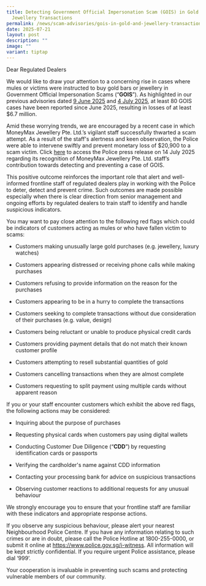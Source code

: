 ```yaml
---
title: Detecting Government Official Impersonation Scam (GOIS) in Gold and
  Jewellery Transactions
permalink: /news/scam-advisories/gois-in-gold-and-jewellery-transactions/
date: 2025-07-21
layout: post
description: ""
image: ""
variant: tiptap
---
```

<p>Dear Regulated Dealers</p>
<p></p>
<p>We would like to draw your attention to a concerning rise in cases where
mules or victims were instructed to buy gold bars or jewellery in Government
Official Impersonation Scams (“<strong>GOIS</strong>”). As highlighted
in our previous advisories dated <a href="https://acd.mlaw.gov.sg/news/scam-advisories/reports-of-government-official-impersonation-scam-gois/" rel="noopener nofollow" target="_blank">9 June 2025</a> and
<a href="https://acd.mlaw.gov.sg/news/scam-advisories/reports-of-gois-involving-physical-mules/" rel="noopener nofollow" target="_blank">4 July 2025</a>, at least 80 GOIS cases have been reported since June
2025, resulting in losses of at least $6.7 million.</p>
<p></p>
<p>Amid these worrying trends, we are encouraged by a recent case in which
MoneyMax Jewellery Pte. Ltd.’s vigilant staff successfully thwarted a scam
attempt. As a result of the staff's alertness and keen observation, the
Police were able to intervene swiftly and prevent monetary loss of $20,900
to a scam victim. Click <a href="https://www.police.gov.sg/Media-Room/News/20250714_staff_of_moneymax_presented_with_community_partnership_award_at_woodlands_police_division" rel="noopener nofollow" target="_blank">here</a> to
access the Police press release on 14 July 2025 regarding its recognition
of MoneyMax Jewellery Pte. Ltd. staff’s contribution towards detecting
and preventing a case of GOIS.</p>
<p></p>
<p>This positive outcome reinforces the important role that alert and well-informed
frontline staff of regulated dealers play in working with the Police to
deter, detect and prevent crime. Such outcomes are made possible especially
when there is clear direction from senior management and ongoing efforts
by regulated dealers to train staff to identify and handle suspicious indicators.</p>
<p></p>
<p>You may want to pay close attention to the following red flags which could
be indicators of customers acting as mules or who have fallen victim to
scams:</p>
<ul data-tight="true" class="tight">
<li>
<p>Customers making unusually large gold purchases (e.g. jewellery, luxury
watches)</p>
</li>
<li>
<p>Customers appearing distressed or receiving phone calls while making purchases</p>
</li>
<li>
<p>Customers refusing to provide information on the reason for the purchases</p>
</li>
<li>
<p>Customers appearing to be in a hurry to complete the transactions</p>
</li>
<li>
<p>Customers seeking to complete transactions without due consideration of
their purchases (e.g. value, design)</p>
</li>
<li>
<p>Customers being reluctant or unable to produce physical credit cards</p>
</li>
<li>
<p>Customers providing payment details that do not match their known customer
profile</p>
</li>
<li>
<p>Customers attempting to resell substantial quantities of gold</p>
</li>
<li>
<p>Customers cancelling transactions when they are almost complete</p>
</li>
<li>
<p>Customers requesting to split payment using multiple cards without apparent
reason</p>
</li>
</ul>
<p></p>
<p>If you or your staff encounter customers which exhibit the above red flags,
the following actions may be considered:</p>
<ul data-tight="true" class="tight">
<li>
<p>Inquiring about the purpose of purchases</p>
</li>
<li>
<p>Requesting physical cards when customers pay using digital wallets</p>
</li>
<li>
<p>Conducting Customer Due Diligence (“<strong>CDD</strong>”)<strong> </strong>by
requesting identification cards or passports</p>
</li>
<li>
<p>Verifying the cardholder's name against CDD information</p>
</li>
<li>
<p>Contacting your processing bank for advice on suspicious transactions</p>
</li>
<li>
<p>Observing customer reactions to additional requests for any unusual behaviour</p>
</li>
</ul>
<p></p>
<p>We strongly encourage you to ensure that your frontline staff are familiar
with these indicators and appropriate response actions.</p>
<p></p>
<p>If you observe any suspicious behaviour, please alert your nearest Neighbourhood
Police Centre. If you have any information relating to such crimes or are
in doubt, please call the Police Hotline at 1800-255-0000, or submit it
online at <a href="https://www.police.gov.sg/i-witness" rel="noopener noreferrer nofollow" target="_blank">https://www.police.gov.sg/i-witness</a>.
All information will be kept strictly confidential. If you require urgent
Police assistance, please dial ‘999’.</p>
<p></p>
<p>Your cooperation is invaluable in preventing such scams and protecting
vulnerable members of our community.</p>